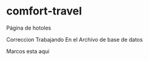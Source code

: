 # comfort-travel
Página de hotoles

Correccion
Trabajando En el Archivo de base de datos

Marcos esta aqui